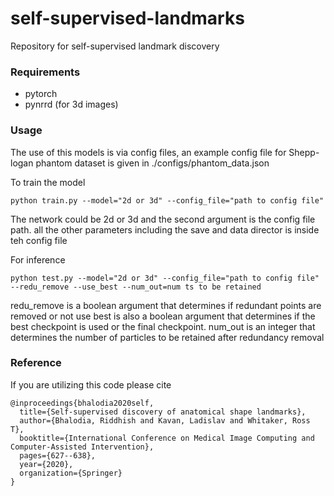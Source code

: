 # self-supervised-landmarks
Repository for self-supervised landmark discovery


### Requirements

- pytorch 
- pynrrd (for 3d images)

### Usage

The use of this models is via config files, an example config file for Shepp-logan phantom dataset is given in ./configs/phantom_data.json

To train the model

```
python train.py --model="2d or 3d" --config_file="path to config file"
```

The network could be 2d or 3d and the second argument is the config file path. all the other parameters including the save and data director is inside teh config file

For inference 

```
python test.py --model="2d or 3d" --config_file="path to config file" --redu_remove --use_best --num_out=num ts to be retained
```

redu_remove is a boolean argument that determines if redundant points are removed or not
use best is  also a boolean argument that determines if the best checkpoint is used or the final checkpoint.
num_out is an integer that determines the number of particles to be retained after redundancy removal

### Reference

If you are utilizing this code please cite

```
@inproceedings{bhalodia2020self,
  title={Self-supervised discovery of anatomical shape landmarks},
  author={Bhalodia, Riddhish and Kavan, Ladislav and Whitaker, Ross T},
  booktitle={International Conference on Medical Image Computing and Computer-Assisted Intervention},
  pages={627--638},
  year={2020},
  organization={Springer}
}
```
